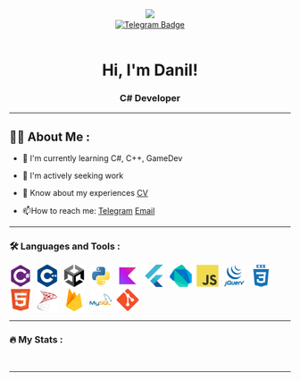 <div id="header" align="center">
  <img src="https://i.giphy.com/media/v1.Y2lkPTc5MGI3NjExbGh3aWhjdXVoenE2ZmJ6NWJneW85b3BveTBwN3dpZ2hmMGxodzI3NiZlcD12MV9pbnRlcm5hbF9naWZfYnlfaWQmY3Q9Zw/JqmupuTVZYaQX5s094/giphy.gif" width="100"/>
</div>

<div id="badges" align="center">
  <a href="https://t.me/Reside021">
    <img src="https://img.shields.io/badge/telegram-blue?logo=telegram&logoColor=white&style=for-the-badge" alt="Telegram Badge"/>
  </a>
  
</div>

<div id="views-counter" align="center">
  <img src="https://komarev.com/ghpvc/?username=reside021&style=flat-square&color=blue" alt=""/>
</div>

<div id="welcome" align="center">
  <h1>Hi, I'm Danil!</h1>
  <h3>C# Developer</h3>
</div>

---

## :man_technologist: **About Me :**

- :seedling: I'm currently learning C#, C++, GameDev

- :briefcase: I'm actively seeking work
  
- :page_facing_up: Know about my experiences [CV](https://github.com/reside021)

- :mailbox:How to reach me: [Telegram](https://t.me/Reside021) [Email](mailto:reside021@yandex.ru)

---

### :hammer_and_wrench: **Languages and Tools :**

<div id="skills">
  <img src="https://github.com/devicons/devicon/blob/master/icons/csharp/csharp-plain.svg" title="C#" alt="C#" width="40" height="40"/>&nbsp;
  <img src="https://github.com/devicons/devicon/blob/master/icons/cplusplus/cplusplus-plain.svg" title="C++" alt="C++" width="40" height="40"/>&nbsp;
  <img src="https://github.com/devicons/devicon/blob/master/icons/unity/unity-original.svg" title="Unity" alt="Unity" width="40" height="40"/>&nbsp;
  <img src="https://github.com/devicons/devicon/blob/master/icons/python/python-original.svg" title="Python" alt="Python" width="40" height="40"/>&nbsp;
  <img src="https://github.com/devicons/devicon/blob/master/icons/kotlin/kotlin-original.svg" title="Kotlin" alt="Kotlin" width="40" height="40"/>&nbsp;
  <img src="https://github.com/devicons/devicon/blob/master/icons/flutter/flutter-original.svg" title="Flutter" alt="Flutter" width="40" height="40"/>&nbsp;
  <img src="https://github.com/devicons/devicon/blob/master/icons/dart/dart-original.svg" title="Dart" alt="Dart" width="40" height="40"/>&nbsp;
  <img src="https://github.com/devicons/devicon/blob/master/icons/javascript/javascript-original.svg" title="JavaScript" alt="JavaScript" width="40" height="40"/>&nbsp;
  <img src="https://github.com/devicons/devicon/blob/master/icons/jquery/jquery-plain-wordmark.svg" title="jQuery" alt="jQuery" width="40" height="40"/>&nbsp;
  <img src="https://github.com/devicons/devicon/blob/master/icons/css3/css3-plain-wordmark.svg"  title="CSS3" alt="CSS" width="40" height="40"/>&nbsp;
  <img src="https://github.com/devicons/devicon/blob/master/icons/html5/html5-original.svg" title="HTML5" alt="HTML" width="40" height="40"/>&nbsp;
  <img src="https://github.com/devicons/devicon/blob/master/icons/microsoftsqlserver/microsoftsqlserver-original.svg" title="MsSQL"  alt="MsSQL" width="40" height="40"/>&nbsp;
  <img src="https://github.com/devicons/devicon/blob/master/icons/firebase/firebase-original.svg" title="Firebase" alt="Firebase" width="40" height="40"/>&nbsp;
  <img src="https://github.com/devicons/devicon/blob/master/icons/mysql/mysql-original-wordmark.svg" title="MySQL"  alt="MySQL" width="40" height="40"/>&nbsp;
  <img src="https://github.com/devicons/devicon/blob/master/icons/git/git-original.svg" title="Git" **alt="Git" width="40" height="40"/>
</div>

---

### :fire: **My Stats :**

<div id="stat" align="center">
    <img src="https://github-profile-summary-cards.vercel.app/api/cards/profile-details?username=reside021&theme=github_dark" alt=""/>
    <img src="https://github-profile-summary-cards.vercel.app/api/cards/most-commit-language?username=reside021&theme=github_dark" alt=""/>
     <img src="https://github-profile-summary-cards.vercel.app/api/cards/stats?username=reside021&theme=github_dark" alt=""/>
</div>

---


